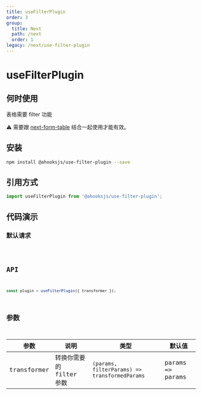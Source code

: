 ```yaml
---
title: useFilterPlugin
order: 3
group:
  title: Next
  path: /next
  order: 1
legacy: /next/use-filter-plugin
---
```


# useFilterPlugin

## 何时使用

表格需要 filter 功能

⚠️ 需要跟 [next-form-table](./next-form-table) 结合一起使用才能有效。

## 安装

```sh
npm install @ahooksjs/use-filter-plugin --save
```

## 引用方式

```js
import useFilterPlugin from '@ahooksjs/use-filter-plugin';
```

## 代码演示

### 默认请求

<code src="./demo/default.tsx" />

## API

```js
const plugin = useFilterPlugin({ transformer });
```

## 参数

| 参数        | 说明                     | 类型                                          | 默认值           |
| ----------- | ------------------------ | --------------------------------------------- | ---------------- |
| transformer | 转换你需要的 filter 参数 | `(params, filterParams) => transformedParams` | params => params |
